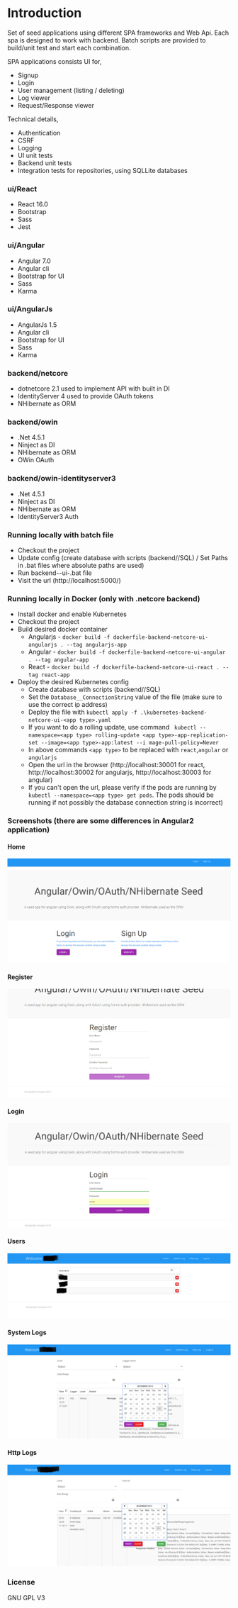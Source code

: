 # Introduction
Set of seed applications using different SPA frameworks and Web Api. Each spa is designed to work with backend. 
Batch scripts are provided to build/unit test and start each combination.

SPA applications consists UI for,
* Signup
* Login
* User management (listing / deleting)
* Log viewer
* Request/Response viewer

Technical details,
* Authentication
* CSRF
* Logging
* UI unit tests
* Backend unit tests
* Integration tests for repositories, using SQLLite databases 

### ui/React
* React 16.0
* Bootstrap
* Sass
* Jest

### ui/Angular

* Angular 7.0 
* Angular cli
* Bootstrap for UI
* Sass
* Karma

### ui/AngularJs

* AngularJs 1.5 
* Angular cli
* Bootstrap for UI
* Sass
* Karma

### backend/netcore
* dotnetcore 2.1 used to implement API with built in DI
* IdentityServer 4 used to provide OAuth tokens
* NHibernate as ORM

### backend/owin
* .Net 4.5.1 
* Ninject as DI
* NHibernate as ORM
* OWin OAuth

### backend/owin-identityserver3
* .Net 4.5.1 
* Ninject as DI
* NHibernate as ORM
* IdentityServer3 Auth

### Running locally with batch file
* Checkout the project
* Update config (create database with scripts (backend/<project>/SQL) / Set Paths in .bat files where absolute paths are used)
* Run backend-<backend>-ui-<ui>.bat file
* Visit the url (http://localhost:5000/)
### Running locally in Docker (only with .netcore backend)
* Install docker and enable Kubernetes
* Checkout the project
* Build desired docker container
    * Angularjs - `docker build -f dockerfile-backend-netcore-ui-angularjs . --tag angularjs-app`
    * Angular - `docker build -f dockerfile-backend-netcore-ui-angular . --tag angular-app`
    * React - `docker build -f dockerfile-backend-netcore-ui-react . --tag react-app`
* Deploy the desired Kubernetes config
	* Create database with scripts (backend/<project>/SQL)
	* Set the `Database__ConnectionString` value of the file (make sure to use the correct ip address)
	* Deploy the file with `kubectl apply -f .\kubernetes-backend-netcore-ui-<app type>.yaml`
	* If you want to do a rolling update, use command ` kubectl --namespace=<app type> rolling-update <app type>-app-replication-set --image=<app type>-app:latest --i
mage-pull-policy=Never`
	* In above commands `<app type>` to be replaced with `react`,`angular` or `angularjs`	
	* Open the url in the browser (http://localhost:30001 for react, http://localhost:30002 for angularjs, http://localhost:30003 for angular)
	* If you can't open the url, please verify if the pods are running by `kubectl --namespace=<app type> get pods`. The pods should be running if not possibly the database connection string is incorrect)

### Screenshots (there are some differences in Angular2 application)
#### Home
![Alt text](readme_images/home.png?raw=true "Home")
#### Register
![Alt text](readme_images/register.png?raw=true "Register")
#### Login
![Alt text](readme_images/login.png?raw=true "Login")
#### Users
![Alt text](readme_images/users.png?raw=true "Users")
#### System Logs
![Alt text](readme_images/systemlog.png?raw=true "System Logs")
#### Http Logs
![Alt text](readme_images/httplog.png?raw=true "Http Logs")

### License
GNU GPL V3
